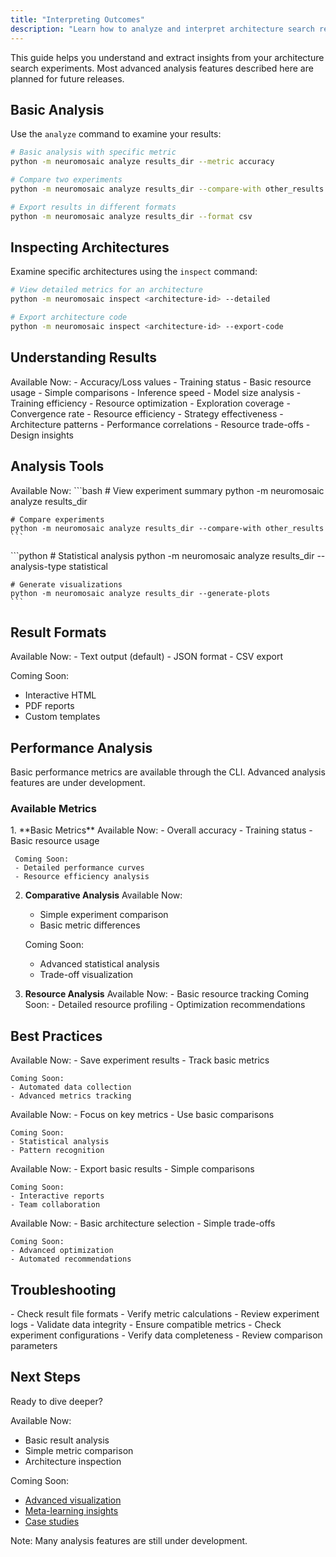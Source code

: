 ```yaml
---
title: "Interpreting Outcomes"
description: "Learn how to analyze and interpret architecture search results"
---
```


<Note>
  This guide helps you understand and extract insights from your architecture search experiments.
  Most advanced analysis features described here are planned for future releases.
</Note>

## Basic Analysis

Use the `analyze` command to examine your results:

```bash
# Basic analysis with specific metric
python -m neuromosaic analyze results_dir --metric accuracy

# Compare two experiments
python -m neuromosaic analyze results_dir --compare-with other_results --format json

# Export results in different formats
python -m neuromosaic analyze results_dir --format csv
```

## Inspecting Architectures

Examine specific architectures using the `inspect` command:

```bash
# View detailed metrics for an architecture
python -m neuromosaic inspect <architecture-id> --detailed

# Export architecture code
python -m neuromosaic inspect <architecture-id> --export-code
```

## Understanding Results

<CardGroup cols={2}>
  <Card title="Basic Metrics" icon="chart-simple">
    Available Now:
    - Accuracy/Loss values
    - Training status
    - Basic resource usage
    - Simple comparisons
  </Card>

  <Card title="Advanced Metrics (Coming Soon)" icon="chart-line">
    - Inference speed
    - Model size analysis
    - Training efficiency
    - Resource optimization
  </Card>

  <Card title="Search Analysis (Coming Soon)" icon="magnifying-glass-chart">
    - Exploration coverage
    - Convergence rate
    - Resource efficiency
    - Strategy effectiveness
  </Card>

  <Card title="Pattern Recognition (Coming Soon)" icon="brain">
    - Architecture patterns
    - Performance correlations
    - Resource trade-offs
    - Design insights
  </Card>
</CardGroup>

## Analysis Tools

<Tabs>
  <Tab title="Basic Analysis">
    Available Now:
    ```bash
    # View experiment summary
    python -m neuromosaic analyze results_dir
    
    # Compare experiments
    python -m neuromosaic analyze results_dir --compare-with other_results
    ```
  </Tab>

  <Tab title="Advanced Analysis (Coming Soon)">
    ```python
    # Statistical analysis
    python -m neuromosaic analyze results_dir --analysis-type statistical
    
    # Generate visualizations
    python -m neuromosaic analyze results_dir --generate-plots
    ```
  </Tab>
</Tabs>

## Result Formats

<Accordion title="Available Formats">
  Available Now:
  - Text output (default)
  - JSON format
  - CSV export
  
  Coming Soon:
  - Interactive HTML
  - PDF reports
  - Custom templates
</Accordion>

## Performance Analysis

<Warning>
  Basic performance metrics are available through the CLI.
  Advanced analysis features are under development.
</Warning>

### Available Metrics

<Steps>
  1. **Basic Metrics**
     Available Now:
     - Overall accuracy
     - Training status
     - Basic resource usage
     
     Coming Soon:
     - Detailed performance curves
     - Resource efficiency analysis

2.  **Comparative Analysis**
    Available Now:

    - Simple experiment comparison
    - Basic metric differences

    Coming Soon:

    - Advanced statistical analysis
    - Trade-off visualization

3.  **Resource Analysis**
    Available Now: - Basic resource tracking
    Coming Soon: - Detailed resource profiling - Optimization recommendations
    </Steps>

## Best Practices

<CardGroup cols={2}>
  <Card title="Data Collection" icon="database">
    Available Now:
    - Save experiment results
    - Track basic metrics
    
    Coming Soon:
    - Automated data collection
    - Advanced metrics tracking
  </Card>

  <Card title="Analysis Strategy" icon="lightbulb">
    Available Now:
    - Focus on key metrics
    - Use basic comparisons
    
    Coming Soon:
    - Statistical analysis
    - Pattern recognition
  </Card>

  <Card title="Result Sharing" icon="share-nodes">
    Available Now:
    - Export basic results
    - Simple comparisons
    
    Coming Soon:
    - Interactive reports
    - Team collaboration
  </Card>

  <Card title="Decision Making" icon="check-double">
    Available Now:
    - Basic architecture selection
    - Simple trade-offs
    
    Coming Soon:
    - Advanced optimization
    - Automated recommendations
  </Card>
</CardGroup>

## Troubleshooting

<Accordion title="Analysis Issues">
  - Check result file formats
  - Verify metric calculations
  - Review experiment logs
  - Validate data integrity
</Accordion>

<Accordion title="Comparison Problems">
  - Ensure compatible metrics
  - Check experiment configurations
  - Verify data completeness
  - Review comparison parameters
</Accordion>

## Next Steps

<Check>
  Ready to dive deeper?
  
  Available Now:
  - Basic result analysis
  - Simple metric comparison
  - Architecture inspection
  
  Coming Soon:
  - [Advanced visualization](/guides/visualize-results)
  - [Meta-learning insights](/research/meta-learning-insights)
  - [Case studies](/research/experiment-case-studies)
  
  Note: Many analysis features are still under development.
</Check>
